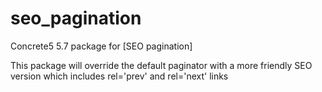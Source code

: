 # seo_pagination
Concrete5 5.7 package for [SEO pagination]

This package will override the default paginator with a more friendly SEO version which includes rel='prev' and rel='next' links